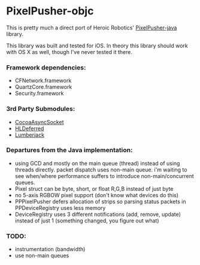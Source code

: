 # PixelPusher-objc

This is pretty much a direct port of Heroic Robotics' [PixelPusher-java] library.

[PixelPusher-java]: https://github.com/robot-head/PixelPusher-java

This library was built and tested for iOS.  In theory this library should work with OS X as well,
though I've never tested it there.

### Framework dependencies:

* CFNetwork.framework
* QuartzCore.framework
* Security.framework

### 3rd Party Submodules:

* [CocoaAsyncSocket]
* [HLDeferred]
* [Lumberjack]

[CocoaAsyncSocket]: https://github.com/robbiehanson/CocoaAsyncSocket
[HLDeferred]: https://github.com/heavylifters/HLDeferred-objc
[Lumberjack]: https://github.com/robbiehanson/CocoaLumberjack

### Departures from the Java implementation:

* using GCD and mostly on the main queue (thread) instead of using threads directly.  packet dispatch uses non-main queue.  i'm waiting to see when/where performance suffers to introduce non-main/concurrent queues.
* Pixel struct can be byte, short, or float R,G,B instead of just byte
* no 5-axis RGBOW pixel support (don't know what devices do this)
* PPPixelPusher defers allocation of strips so parsing status packets in PPDeviceRegistry uses less memory
* DeviceRegistry uses 3 different notifications (add, remove, update) instead of just 1 (something changed, you figure out what)

### TODO:
* instrumentation (bandwidth)
* use non-main queues

